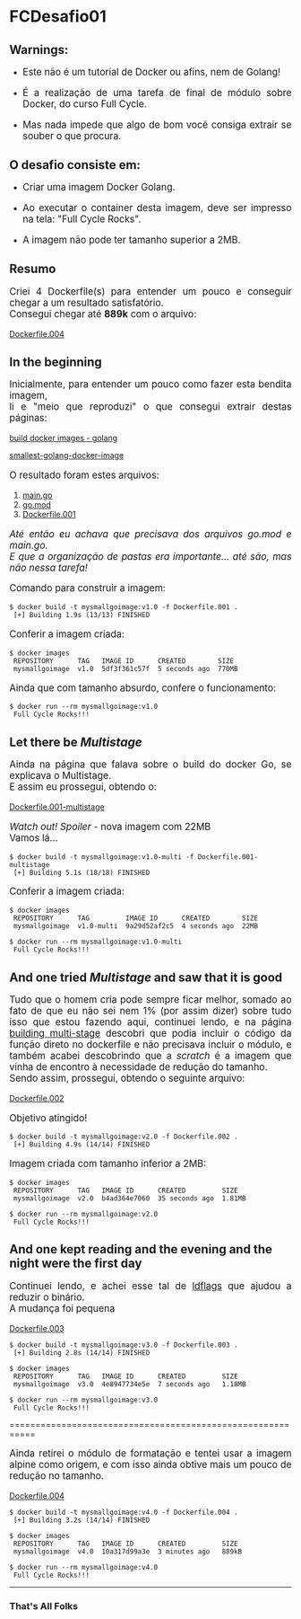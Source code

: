 <h1>FCDesafio01</h1>

<h2> Warnings: </h2>
<ul>
    <li> 
        <p style="text-align: justify; font-size: 1.2em;">
        Este não é um tutorial de Docker ou afins, nem de Golang!
        </p>
    </li>
    <li> 
        <p style="text-align: justify; font-size: 1.2em;">
        É a realização de uma tarefa de final de módulo sobre Docker, do curso Full Cycle.
        </p>
    </li>
    <li> 
        <p style="text-align: justify; font-size: 1.2em;">
        Mas nada impede que algo de bom você consiga extrair se souber o que procura.
        </p>
    </li>
</ul>

<h2> O desafio consiste em: </h2>
<ul>
    <li> 
        <p style="text-align: justify; font-size: 1.2em;">
        Criar uma imagem Docker Golang.
        </p>
    </li>
    <li> 
        <p style="text-align: justify; font-size: 1.2em;">
        Ao executar o container desta imagem, deve ser impresso na tela: "Full Cycle Rocks".
        </p>
    </li>
    <li> 
        <p style="text-align: justify; font-size: 1.2em;">
        A imagem não pode ter tamanho superior a 2MB.
        </p>
    </li>
</ul>

<h2> Resumo </h2>
<p style="text-align: justify; font-size: 1.2em;">
Criei 4 Dockerfile(s) para entender um pouco e conseguir chegar a um resultado satisfatório.</br>
Consegui chegar até <b>889k</b> com o arquivo:
</p>

[Dockerfile.004](FCDesafio01/Dockerfile.004)

<h2> In the beginning </h2>
<p style="text-align: justify; font-size: 1.2em;">
Inicialmente, para entender um pouco como fazer esta bendita imagem, </br>
li e "meio que reproduzi" o que consegui extrair destas páginas:
</p>
<a href="https://docs.docker.com/language/golang/build-images/" target="_blank">build docker images - golang</a>

<a href="https://klotzandrew.com/blog/smallest-golang-docker-image/" target="_blank">smallest-golang-docker-image</a>

<p style="text-align: justify; font-size: 1.2em;">
O resultado foram estes arquivos:</p>

1. [main.go](FCDesafio01/main.go)
2. [go.mod](FCDesafio01/go.mod)
3. [Dockerfile.001](FCDesafio01/Dockerfile.001)

<p style="text-align: justify; font-size: 1.2em;">
<i>Até então eu achava que precisava dos arquivos go.mod e main.go.</i></br>
<i>E que a organização de pastas era importante... até são, mas não nessa tarefa!</i></p>

<p style="text-align: justify; font-size: 1.2em;">
Comando para construir a imagem:</p>

```code
$ docker build -t mysmallgoimage:v1.0 -f Dockerfile.001 .
 [+] Building 1.9s (13/13) FINISHED 
```

<p style="text-align: justify; font-size: 1.2em;">
Conferir a imagem criada:</p>

```code
$ docker images
 REPOSITORY      TAG   IMAGE ID      CREATED        SIZE
 mysmallgoimage  v1.0  5df3f361c57f  5 seconds ago  770MB
```

<p style="text-align: justify; font-size: 1.2em;">
Ainda que com tamanho absurdo, confere o funcionamento:</p>

```code
$ docker run --rm mysmallgoimage:v1.0
 Full Cycle Rocks!!!
```

<h2>Let there be <i>Multistage</i></h2>
<p style="text-align: justify; font-size: 1.2em;">
Ainda na página que falava sobre o build do docker Go, se explicava o Multistage.</br>
E assim eu prossegui, obtendo o:</p>

[Dockerfile.001-multistage](FCDesafio/Dockerfile.001-multistage)

<p style="text-align: justify; font-size: 1.2em;">
<i>Watch out! Spoiler</i> - nova imagem com 22MB</br>
Vamos lá...</p>

```code
$ docker build -t mysmallgoimage:v1.0-multi -f Dockerfile.001-multistage 
 [+] Building 5.1s (18/18) FINISHED 
```

<p style="text-align: justify; font-size: 1.2em;">
Conferir a imagem criada:</p>

```code
$ docker images
 REPOSITORY      TAG         IMAGE ID      CREATED        SIZE
 mysmallgoimage  v1.0-multi  9a29d52af2c5  4 seconds ago  22MB
```

```code
$ docker run --rm mysmallgoimage:v1.0-multi
 Full Cycle Rocks!!!
```

<h2>And one tried <i>Multistage</i> and saw that it is good</h2>
<p style="text-align: justify; font-size: 1.2em;">
Tudo que o homem cria pode sempre ficar melhor, somado ao fato de que eu não sei nem 1% (por assim dizer) sobre tudo isso que estou fazendo aqui, continuei lendo, e na página <a href="https://docs.docker.com/build/building/multi-stage/" target="_blank">building multi-stage</a> descobri que podia incluir o código da função direto no dockerfile e não precisava incluir o módulo, e também acabei descobrindo que a <i>scratch</i> é a imagem que vinha de encontro à necessidade de redução do tamanho.</br>
Sendo assim, prossegui, obtendo o seguinte arquivo:</p>

[Dockerfile.002](FCDesafio/Dockerfile.002)

<p style="text-align: justify; font-size: 1.2em;">
Objetivo atingido!</p>

```code
$ docker build -t mysmallgoimage:v2.0 -f Dockerfile.002 .
 [+] Building 4.9s (14/14) FINISHED 
```

<p style="text-align: justify; font-size: 1.2em;">
Imagem criada com tamanho inferior a 2MB:</p>

```code
$ docker images
 REPOSITORY      TAG   IMAGE ID      CREATED         SIZE
 mysmallgoimage  v2.0  b4ad364e7060  35 seconds ago  1.81MB
```

```code
$ docker run --rm mysmallgoimage:v2.0
 Full Cycle Rocks!!!
```

<h2>And one kept reading and the evening and the night were the first day</h2>
<p style="text-align: justify; font-size: 1.2em;">
 Continuei lendo, e achei esse tal de <a href="https://aprendagolang.com.br/como-diminuir-o-tamanho-da-sua-aplicacao-com-ldflags/" target="_blank">ldflags</a> que ajudou a reduzir o binário.</br>
 A mudança foi pequena</p>
 
[Dockerfile.003](FCDesafio/Dockerfile.003)

```code
$ docker build -t mysmallgoimage:v3.0 -f Dockerfile.003 .
 [+] Building 2.8s (14/14) FINISHED 
```

```code
$ docker images
 REPOSITORY      TAG   IMAGE ID      CREATED         SIZE
 mysmallgoimage  v3.0  4e8947734e5e  7 seconds ago   1.18MB
```

```code
$ docker run --rm mysmallgoimage:v3.0
 Full Cycle Rocks!!!
```

===========================================================
<p style="text-align: justify; font-size: 1.2em;">
 Ainda retirei o módulo de formatação e tentei usar a imagem alpine como origem, e com isso ainda obtive mais um pouco de redução no tamanho.</p>
 
[Dockerfile.004](FCDesafio/Dockerfile.004)

```code
$ docker build -t mysmallgoimage:v4.0 -f Dockerfile.004 .
 [+] Building 3.2s (14/14) FINISHED 
```

```code
$ docker images
 REPOSITORY      TAG   IMAGE ID      CREATED         SIZE
 mysmallgoimage  v4.0  10a317d99a3e  3 minutes ago   889kB

```

```code
$ docker run --rm mysmallgoimage:v4.0
 Full Cycle Rocks!!!
```
---
<h3> That's All Folks </h3>
